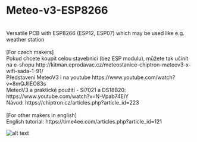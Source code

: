 # Meteo-v3-ESP8266<br>
</br>
Versatile PCB with ESP8266 (ESP12, ESP07) which may be used like e.g. weather station<br>
<br/>
[For czech makers]</br>
Pokud chcete koupit celou stavebnici (bez ESP modulu), můžete tak učinit na e-shopu http://kitman.eprodavac.cz/meteostanice-chiptron-meteov3-x-wifi-sada-1-91/</br>
Představení MeteoV3 i na youtube https://www.youtube.com/watch?v=8mQJllEO83s</br>
MeteoV3 a praktické použití - Si7021 a DS18B20: https://www.youtube.com/watch?v=N-Vpab74EiY</br>
Návod: https://chiptron.cz/articles.php?article_id=223<br>
</br>
[For other makers in english]</br>
English tutorial: https://time4ee.com/articles.php?article_id=121<br>

![alt text](https://github.com/petus/Meteo-v3-ESP8266/blob/master/MeteoV3.1.jpg)
